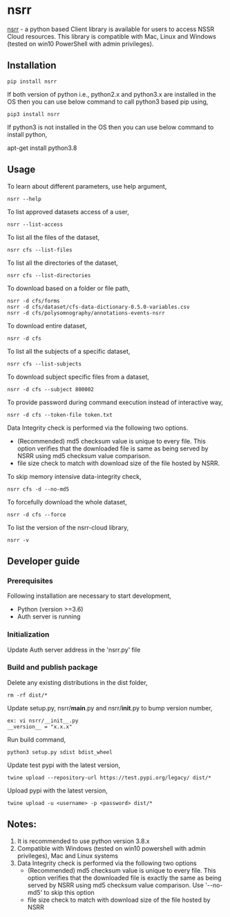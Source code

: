 # nsrr

[nsrr](https://pypi.org/project/nsrr) - a python based Client library is available for users to access NSSR Cloud resources. This library is compatible with Mac, Linux and Windows (tested on win10 PowerShell with admin privileges).

## Installation

`pip install nsrr`

If both version of python i.e., python2.x and python3.x are installed in the OS then you can use below command to call python3 based pip using,

`pip3 install nsrr`

If python3 is not installed in the OS then you can use below command to install python,

apt-get install python3.8


## Usage

To learn about different parameters, use help argument,

```
nsrr --help
```

To list approved datasets access of a user,

```
nsrr --list-access
```

To list all the files of the dataset,

```
nsrr cfs --list-files
```

To list all the directories of the dataset,

```
nsrr cfs --list-directories
```

To download based on a folder or file path,

```
nsrr -d cfs/forms
nsrr -d cfs/dataset/cfs-data-dictionary-0.5.0-variables.csv
nsrr -d cfs/polysomnography/annotations-events-nsrr
```

To download entire dataset,

```
nsrr -d cfs
```

To list all the subjects of a specific dataset,

```
nsrr cfs --list-subjects
```

To download subject specific files from a dataset,

```
nsrr -d cfs --subject 800002
```

To provide password during command execution instead of interactive way,

```
nsrr -d cfs --token-file token.txt
```

Data Integrity check is performed via the following two options.
- (Recommended) md5 checksum value is unique to every file. This option verifies that the downloaded file is same as being served by NSRR using md5 checksum value comparison. 
- file size check to match with download size of the file hosted by NSRR.

To skip memory intensive data-integrity check,

```
nsrr cfs -d --no-md5
```

To forcefully download the whole dataset,

```
nsrr -d cfs --force
```

To list the version of the nsrr-cloud library,

```
nsrr -v
```


## Developer guide

### Prerequisites
Following installation are necessary to start development,
- Python (version >=3.6)
- Auth server is running

### Initialization

Update Auth server address in the 'nsrr.py' file

### Build and publish package

Delete any existing distributions in the dist folder,

`rm -rf dist/*`

Update setup.py, nsrr/__main__.py and nsrr/__init__.py to bump version number,
```
ex: vi nsrr/__init__.py
__version__ = "x.x.x"
```
Run build command,

`python3 setup.py sdist bdist_wheel`

Update test pypi with the latest version, 

`twine upload --repository-url https://test.pypi.org/legacy/ dist/*`

Upload pypi with the latest version,

`twine upload -u <username> -p <password> dist/*`



## Notes: 
1. It is recommended to use python version 3.8.x
2. Compatible with Windows (tested on win10 powershell with admin privileges), Mac and Linux systems
3. Data Integrity check is performed via the following two options
    - (Recommended) md5 checksum value is unique to every file. This option verifies that the downloaded file is exactly the same as being served by NSRR using md5 checksum value comparison. Use '--no-md5' to skip this option
    - file size check to match with download size of the file hosted by NSRR 
